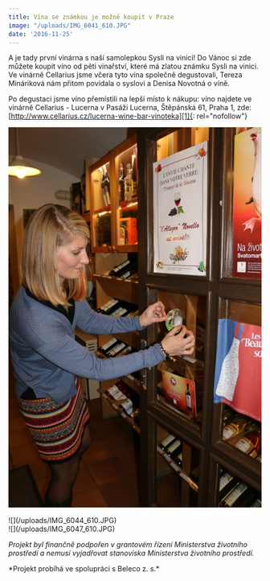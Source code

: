 ```yaml
---
title: Vína se známkou je možné koupit v Praze
image: "/uploads/IMG_6041_610.JPG"
date: '2016-11-25'
---
```



A je tady první vinárna s naší samolepkou Sysli na vinici! Do Vánoc si
zde můžete koupit víno od pěti vinařství, které má zlatou známku Sysli
na vinici. Ve vinárně Cellarius jsme včera tyto vína společně
degustovali, Tereza Mináriková nám přitom povídala o syslovi a Denisa
Novotná o víně.

Po degustaci jsme víno přemístili na lepší místo k nákupu: víno najdete
ve vinárně Cellarius - Lucerna v Pasáži Lucerna, Štěpánská 61, Praha 1,
zde:   [http://www.cellarius.cz/lucerna-wine-bar-vinoteka][1]{:
rel="nofollow"}

![](/uploads/IMG_6039_610.JPG)<div markdown="1">



<div>
![](/uploads/IMG_6044_610.JPG)
</div>
<div>

</div>
<div>
![](/uploads/IMG_6047_610.JPG)
</div>
</div>

<div>

</div>

<div></div>

 *Projekt byl finančně podpořen v grantovém řízení Ministerstva životního prostředí a nemusí vyjadřovat stanoviska Ministerstva životního prostředí.*<div>
<div>
<div class="margin" markdown="1">
*Projekt probíhá ve spolupráci s Beleco z. s.*

</div>
</div>

</div>



[1]: http://www.cellarius.cz/lucerna-wine-bar-vinoteka
